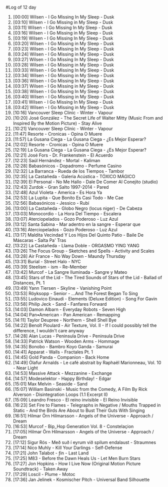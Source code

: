 #Log of 12 day

1. [00:00] Wilsen - I Go Missing In My Sleep - Dusk
1. [03:10] Wilsen - I Go Missing in My Sleep - Dusk
1. [03:11] Wilsen - I Go Missing In My Sleep - Dusk
1. [03:16] Wilsen - I Go Missing in My Sleep - Dusk
1. [03:19] Wilsen - I Go Missing In My Sleep - Dusk
1. [03:20] Wilsen - I Go Missing in My Sleep - Dusk
1. [03:23] Wilsen - I Go Missing In My Sleep - Dusk
1. [03:24] Wilsen - I Go Missing in My Sleep - Dusk
1. [03:27] Wilsen - I Go Missing In My Sleep - Dusk
1. [03:28] Wilsen - I Go Missing in My Sleep - Dusk
1. [03:33] Wilsen - I Go Missing In My Sleep - Dusk
1. [03:34] Wilsen - I Go Missing in My Sleep - Dusk
1. [03:36] Wilsen - I Go Missing In My Sleep - Dusk
1. [03:37] Wilsen - I Go Missing in My Sleep - Dusk
1. [03:38] Wilsen - I Go Missing In My Sleep - Dusk
1. [03:40] Wilsen - I Go Missing in My Sleep - Dusk
1. [03:41] Wilsen - I Go Missing In My Sleep - Dusk
1. [03:42] Wilsen - I Go Missing in My Sleep - Dusk
1. [10:16] Vancouver Sleep Clinic - Winter - Vapour
1. [10:20] José González - The Secret Life of Walter Mitty (Music From and Inspired By the Motion Picture) - Stay Alive
1. [10:21] Vancouver Sleep Clinic - Winter - Vapour
1. [11:47] Resorte - Cronicas - Opina O Muere
1. [11:57] La Gusana Ciega - La Gusana Ciega - ¿Es Mejor Esperar?
1. [12:02] Resorte - Cronicas - Opina O Muere
1. [12:19] La Gusana Ciega - La Gusana Ciega - ¿Es Mejor Esperar?
1. [12:21] José Fors - Dr. Frankenstein - El Acuerdo
1. [12:23] Saúl Hernández - Mortal - Kaliman
1. [12:28] Babasónicos - Dopadromo - Perfume Casino
1. [12:32] La Barranca - Rueda de los Tiempos - Tambor
1. [12:35] La Castañeda - Galeria Acústica - TÓXICO MÁGICO
1. [12:39] El Personal - No Me Hallo - Dale De Comer Al Conejito (studio)
1. [12:43] Zurdok - Gran Salto 1997-2014 - Pared
1. [12:48] Azul Violeta - America - Es Hora Ya
1. [12:53] La Lupita - Que Bonito Es Casi Todo - Me Cae
1. [12:56] Babasónicos - Jessico - Rubí
1. [13:00] La Castañeda - Globo Negro (locus niger) - De Cabeza
1. [13:03] Monocordio - La Hora Del Tiempo - Escalera
1. [13:07] Aterciopelados - Gozo Poderoso - Luz Azul
1. [13:12] Santa Sabina - Mar adentro en la sangre - Esperar que
1. [13:16] Aterciopelados - Gozo Poderoso - Luz Azul
1. [13:17] Maldita Vecindad Y Los Hijos Del Quinto Patio - Baile De Máscaras - Salta Pa' Tras
1. [13:22] La Castañeda - Llama Doble - ORGASMO YING YANG
1. [13:26] The Focus Group - Sketches and Spells - Activity and Scales
1. [13:28] Air France - No Way Down - Maundy Thursday
1. [13:31] Burial - Street Halo - NYC
1. [13:39] Steelism - ism - Re-Member
1. [13:42] Murcof - La Sangre Iluminada - Sangre y Mateo
1. [13:45] Stars of the Lid - The Tired Sounds of Stars of the Lid - Ballad of Distances, Pt. 1
1. [13:49] Yann Tiersen - Skyline - Vanishing Point
1. [13:53] Röyksopp - Senior - …And The Forest Began To Sing
1. [13:55] Ludovico Einaudi - Elements (Deluxe Edition) - Song For Gavin
1. [13:58] Philip Jeck - Sand - Fanfares Forward
1. [14:03] Damon Albarn - Everyday Robots - Seven High
1. [14:04] Pan•American - Pan American - Remapping
1. [14:11] Taylor Deupree - Northern - Shell Shell Bye
1. [14:22] Benoît Pioulard - Air Texture, Vol. II - If I could possibly tell the difference, I wouldn't care anyway
1. [14:28] Alan Lucas - Peninsula Drive - Peninsula Drive
1. [14:33] Patrick Watson - Wooden Arms - Hommage
1. [14:35] Bonobo - Bambro Koyo Ganda - Samurai
1. [14:41] Apparat - Walls - Fractales Pt. 1
1. [14:45] Gold Panda - Companion - Back Home
1. [14:49] Ólafur Arnalds - Le café abstrait by Raphaël Marionneau, Vol. 10 - Near Light
1. [14:53] Massive Attack - Mezzanine - Exchange
1. [14:57] Modeselektor - Happy Birthday! - Edgar
1. [15:01] Max Melvin - Seaside - Sand
1. [15:07] William Basinski - Music from the Comedy, A Film By Rick Alverson - Disintegration Loops (1.1 Excerpt II)
1. [15:09] Leandro Fresco - El reino invisible - El Reino Invisible
1. [16:23] Set Fire to Flames - Telegraphs in Negative / Mouths Trapped in Static - And the Birds Are About to Bust Their Guts With Singing
1. [16:51] Hilmar Örn Hilmarsson - Angels of the Universe - Approach / Dream
1. [16:53] Murcof - Bip_Hop Generation Vol. 8 - Constelaçion
1. [17:05] Hilmar Örn Hilmarsson - Angels of the Universe - Approach / Dream
1. [17:12] Sigur Rós - Með suð í eyrum við spilum endalaust - Straumnes
1. [17:14] Nico Muhly - Kill Your Darlings - Self-Defense
1. [17:21] John Talabot - ƒin - Last Land
1. [17:25] M83 - Before the Dawn Heals Us - Let Men Burn Stars
1. [17:27] Jon Hopkins - How I Live Now (Original Motion Picture Soundtrack) - Taken Away
1. [17:29] Loscil - Plume - Motoc
1. [17:36] Jan Jelinek - Kosmischer Pitch - Universal Band Silhouette

